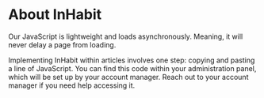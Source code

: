 # About InHabit

Our JavaScript is lightweight and loads asynchronously. Meaning, it will never delay a page from loading.

Implementing InHabit within articles involves one step:  copying and pasting a line of JavaScript.  You can find this code within your administration panel, which will be set up by your account manager. Reach out to your account manager if you need help accessing it.

